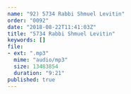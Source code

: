 ```yaml
---
name: "92) 5734 Rabbi Shmuel Levitin"
order: "0092"
date: "2018-08-22T11:41:03Z"
title: "5734 Rabbi Shmuel Levitin"
keywords: []
file:
- ext: ".mp3"
  mime: "audio/mp3"
  size: 13483854
  duration: "9:21"
published: true
---
```

